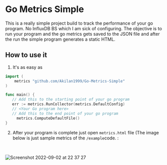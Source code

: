 #  Go Metrics Simple
This is a really simple project build to track the performance of
your go program. No InfluxDB BS which I am sick of configuring.
The objective is to run your program and the go metrics gets
saved to the JSON file and after the run the simple program
generates a static HTML. 


## How to use it 
1. It's as easy as
```go 
import (
	metrics "github.com/Akilan1999/Go-Metrics-Simple"
)

func main() {
   // Add this to the starting point of your go program
   err := metrics.RunCollector(metrics.DefaultConfig)
   // <Your Go program here> 
   // Add this to the end point of your go program
	 metrics.ComputeDefaultFile()
}

```
2. After your program is complete just open ```metrics.html``` file (The image below is just sample metrics of the ```/example```code. : 
<br>

![Screenshot 2022-09-02 at 22 37 27](https://user-images.githubusercontent.com/31743758/188217178-2cc9b567-02fe-4534-805c-8fd408e86b46.png)



